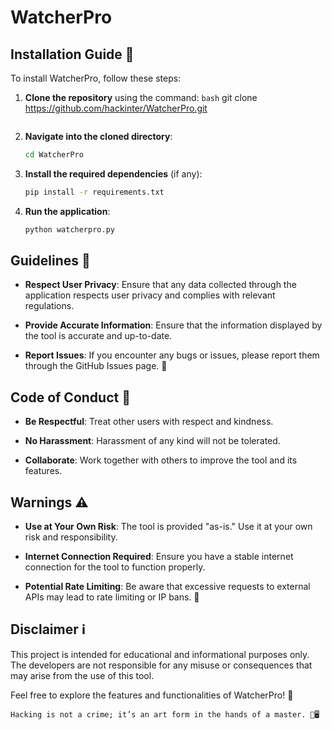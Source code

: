 
# WatcherPro

## Installation Guide 🚀

To install WatcherPro, follow these steps:

1. **Clone the repository** using the command:
   ```bash```
   git clone https://github.com/hackinter/WatcherPro.git
   ```

2. **Navigate into the cloned directory**:
   ```bash
   cd WatcherPro
   ```

3. **Install the required dependencies** (if any):
   ```bash
   pip install -r requirements.txt
   ```

4. **Run the application**:
   ```bash
   python watcherpro.py
   ```

## Guidelines 📜

- **Respect User Privacy**: Ensure that any data collected through the application respects user privacy and complies with relevant regulations.
  
- **Provide Accurate Information**: Ensure that the information displayed by the tool is accurate and up-to-date.

- **Report Issues**: If you encounter any bugs or issues, please report them through the GitHub Issues page. 🐞

## Code of Conduct 🤝

- **Be Respectful**: Treat other users with respect and kindness.
  
- **No Harassment**: Harassment of any kind will not be tolerated.

- **Collaborate**: Work together with others to improve the tool and its features.

## Warnings ⚠️

- **Use at Your Own Risk**: The tool is provided "as-is." Use it at your own risk and responsibility.
  
- **Internet Connection Required**: Ensure you have a stable internet connection for the tool to function properly.

- **Potential Rate Limiting**: Be aware that excessive requests to external APIs may lead to rate limiting or IP bans. 🚫

## Disclaimer ℹ️

This project is intended for educational and informational purposes only. The developers are not responsible for any misuse or consequences that may arise from the use of this tool.

Feel free to explore the features and functionalities of WatcherPro! 🌟
```
Hacking is not a crime; it’s an art form in the hands of a master. 🎨🖥️
